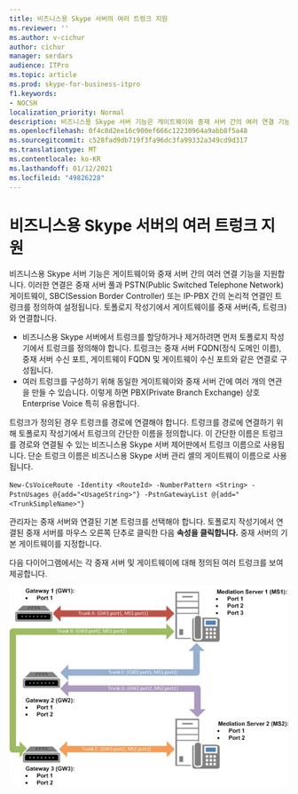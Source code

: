 ```yaml
---
title: 비즈니스용 Skype 서버의 여러 트렁크 지원
ms.reviewer: ''
ms.author: v-cichur
author: cichur
manager: serdars
audience: ITPro
ms.topic: article
ms.prod: skype-for-business-itpro
f1.keywords:
- NOCSH
localization_priority: Normal
description: 비즈니스용 Skype 서버 기능은 게이트웨이와 중재 서버 간의 여러 연결 기능을 지원합니다. 이러한 연결은 중재 서버 풀과 PSTN(Public Switched Telephone Network) 게이트웨이, SBC(Session Border Controller) 또는 IP-PBX 간의 논리적 연결인 트렁크를 정의하여 설정됩니다. 토폴로지 작성기에서 게이트웨이를 중재 서버(즉, 트렁크)와 연결합니다.
ms.openlocfilehash: 0f4c8d2ee16c900ef666c12230964a9abb8f5a48
ms.sourcegitcommit: c528fad9db719f3fa96dc3fa99332a349cd9d317
ms.translationtype: MT
ms.contentlocale: ko-KR
ms.lasthandoff: 01/12/2021
ms.locfileid: "49826228"
---
```

# <a name="multiple-trunk-support-in-skype-for-business-server"></a>비즈니스용 Skype 서버의 여러 트렁크 지원

비즈니스용 Skype 서버 기능은 게이트웨이와 중재 서버 간의 여러 연결 기능을 지원합니다. 이러한 연결은 중재 서버 풀과 PSTN(Public Switched Telephone Network) 게이트웨이, SBC(Session Border Controller) 또는 IP-PBX 간의 논리적 연결인 트렁크를 정의하여 설정됩니다. 토폴로지 작성기에서 게이트웨이를 중재 서버(즉, 트렁크)와 연결합니다.

- 비즈니스용 Skype 서버에서 트렁크를 할당하거나 제거하려면 먼저 토폴로지 작성기에서 트렁크를 정의해야 합니다. 트렁크는 중재 서버 FQDN(정식 도메인 이름), 중재 서버 수신 포트, 게이트웨이 FQDN 및 게이트웨이 수신 포트와 같은 연결로 구성됩니다.
- 여러 트렁크를 구성하기 위해 동일한 게이트웨이와 중재 서버 간에 여러 개의 연관을 만들 수 있습니다. 이렇게 하면 PBX(Private Branch Exchange) 상호 Enterprise Voice 특히 유용합니다. 

트렁크가 정의된 경우 트렁크를 경로에 연결해야 합니다. 트렁크를 경로에 연결하기 위해 토폴로지 작성기에서 트렁크의 간단한 이름을 정의합니다. 이 간단한 이름은 트렁크를 경로와 연결될 수 있는 비즈니스용 Skype 서버 제어판에서 트렁크 이름으로 사용됩니다. 단순 트렁크 이름은 비즈니스용 Skype 서버 관리 셸의 게이트웨이 이름으로 사용됩니다.

`New-CsVoiceRoute -Identity <RouteId> -NumberPattern <String> -PstnUsages @{add="<UsageString>"} -PstnGatewayList @{add="<TrunkSimpleName>"}`

관리자는 중재 서버와 연결된 기본 트렁크를 선택해야 합니다. 토폴로지 작성기에서 연결된 중재 서버를 마우스 오른쪽 단추로 클릭한 다음 **속성을 클릭합니다.** 중재 서버의 기본 게이트웨이를 지정합니다. 

다음 다이어그램에서는 각 중재 서버 및 게이트웨이에 대해 정의된 여러 트렁크를 보여 제공합니다. 

![여러 트렁크 할당](../../media/multiple-trunk-assignments.jpg)
